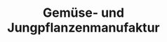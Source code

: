 ---
title: "Gemüse- und Jungpflanzenmanufaktur"
url: /berlin/gemuese-und-jungpflanzenmanufaktur/
shop: Gemüse & Obst
---